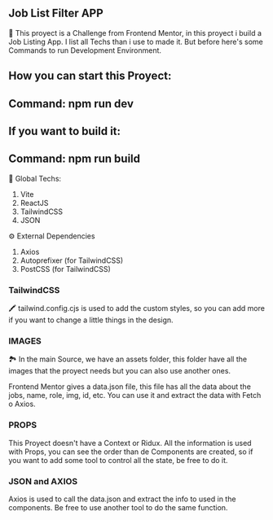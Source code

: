 ## Job List Filter APP ##

🔧 This proyect is a Challenge from Frontend Mentor, in this proyect i build a Job Listing App. I list all Techs than i use to made it. But before here's some Commands to run Development Environment.


How you can start this Proyect: 
-------------------------------
Command: npm run dev
-------------------------------


If you want to build it: 
-------------------------------
Command: npm run build
-------------------------------


🧩 Global Techs:

1. Vite
2. ReactJS
3. TailwindCSS
4. JSON

⚙️ External Dependencies

1. Axios
2. Autoprefixer (for TailwindCSS)
3. PostCSS (for TailwindCSS)

### TailwindCSS ### 

🖍️ tailwind.config.cjs is used to add the custom styles, so you can add more if you want to change a little things in the design.

### IMAGES ### 

🏞️ In the main Source, we have an assets folder, this folder have all the images that the proyect needs but you can also use another ones. 

Frontend Mentor gives a data.json file, this file has all the data about the jobs, name, role, img, id, etc. You can use it and extract the data with Fetch o Axios.

### PROPS ### 

This Proyect doesn't have a Context or Ridux. All the information is used with Props, you can see the order than de Components are created, so if you want to add some tool to control all the state, be free to do it.

### JSON and AXIOS ###

Axios is used to call the data.json and extract the info to used in the components. Be free to use another tool to do the same function.